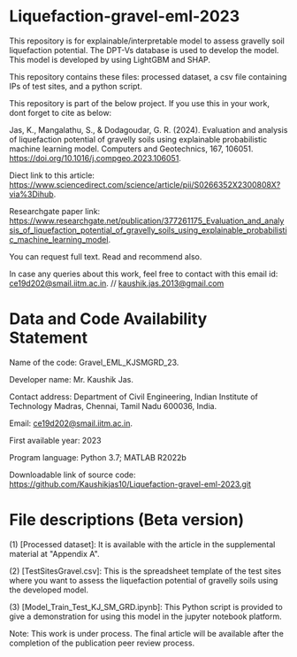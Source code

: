 # Liquefaction-gravel-eml-2023
This repository is for explainable/interpretable model to assess gravelly soil liquefaction potential. The DPT-Vs database is used to develop the model. This model is developed by using LightGBM and SHAP.

This repository contains these files: processed dataset, a csv file containing IPs of test sites, and a python script. 

This repository is part of the below project. If you use this in your work, dont forget to cite as below:

Jas, K., Mangalathu, S., & Dodagoudar, G. R. (2024). Evaluation and analysis of liquefaction potential of gravelly soils using explainable probabilistic machine learning model. Computers and Geotechnics, 167, 106051. https://doi.org/10.1016/j.compgeo.2023.106051. 

Diect link to this article: https://www.sciencedirect.com/science/article/pii/S0266352X2300808X?via%3Dihub. 

Researchgate paper link:
https://www.researchgate.net/publication/377261175_Evaluation_and_analysis_of_liquefaction_potential_of_gravelly_soils_using_explainable_probabilistic_machine_learning_model. 

You can request full text. Read and recommend also.

In case any queries about this work, feel free to contact with this email id: ce19d202@smail.iitm.ac.in. // kaushik.jas.2013@gmail.com

# Data and Code Availability Statement

Name of the code: Gravel_EML_KJSMGRD_23.

Developer name: Mr. Kaushik Jas. 

Contact address: Department of Civil Engineering, Indian Institute of Technology Madras, Chennai, Tamil Nadu 600036, India.

Email: ce19d202@smail.iitm.ac.in. 

First available year: 2023

Program language: Python 3.7; MATLAB R2022b

Downloadable link of source code: https://github.com/Kaushikjas10/Liquefaction-gravel-eml-2023.git 

# File descriptions (Beta version)

(1) [Processed dataset]: It is available with the article in the supplemental material at "Appendix A".

(2) [TestSitesGravel.csv]: This is the  spreadsheet template of the test sites where you want to assess the liquefaction potential of gravelly soils using the developed model.

(3) [Model_Train_Test_KJ_SM_GRD.ipynb]: This Python script is provided to give a demonstration for using this model in the jupyter notebook platform. 

Note: This work is under process. The final article will be available after the completion of the publication peer review process.
